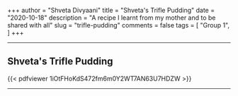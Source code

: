 +++
author = "Shveta Divyaani"
title = "Shveta's Trifle Pudding"
date = "2020-10-18"
description = "A recipe I learnt from my mother and to be shared with all"
slug = "trifle-pudding"
comments = false
tags = [
    "Group 1",
]
+++

---

## Shveta's Trifle Pudding

{{< pdfviewer 1iOtFHoKdS472fm6m0Y2WT7AN63U7HDZW >}}

---
